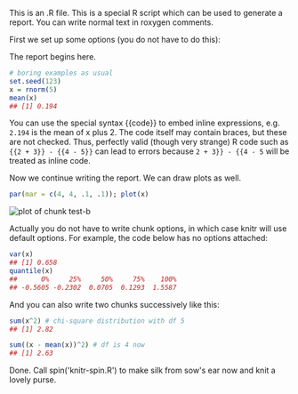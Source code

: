 This is an .R file.
This is a special R script which can be used to generate a report. You can
write normal text in roxygen comments.

First we set up some options (you do not have to do this):



The report begins here.


```r
# boring examples as usual
set.seed(123)
x = rnorm(5)
mean(x)
## [1] 0.194
```

You can use the special syntax {{code}} to embed inline expressions, e.g.
`2.194`
is the mean of x plus 2.
The code itself may contain braces, but these are not checked.  Thus,
perfectly valid (though very strange) R code such as `{{2 + 3}} - {{4 - 5}}`
can lead to errors because `2 + 3}} - {{4 - 5` will be treated as inline code.

Now we continue writing the report. We can draw plots as well.


```r
par(mar = c(4, 4, .1, .1)); plot(x)
```

![plot of chunk test-b](figure/test-b-1.png)

Actually you do not have to write chunk options, in which case knitr will use
default options. For example, the code below has no options attached:


```r
var(x)
## [1] 0.658
quantile(x)
##      0%     25%     50%     75%    100% 
## -0.5605 -0.2302  0.0705  0.1293  1.5587
```

And you can also write two chunks successively like this:


```r
sum(x^2) # chi-square distribution with df 5
## [1] 2.82
```

```r
sum((x - mean(x))^2) # df is 4 now
## [1] 2.63
```

Done. Call spin('knitr-spin.R') to make silk from sow's ear now and knit a
lovely purse.

